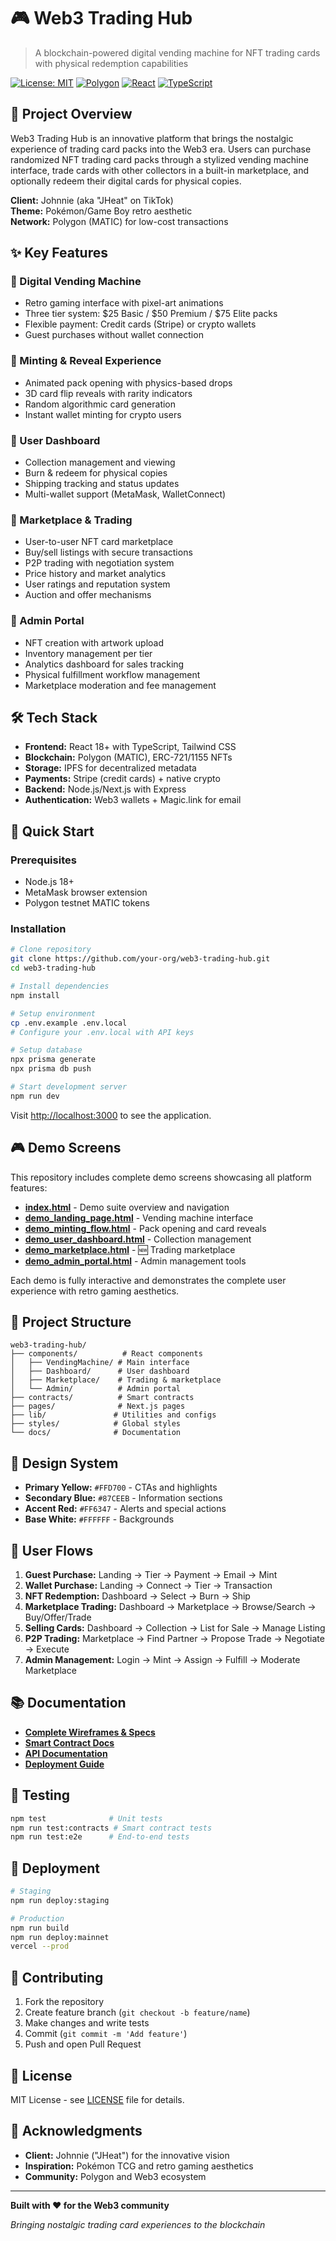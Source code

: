 # 🎮 Web3 Trading Hub

> A blockchain-powered digital vending machine for NFT trading cards with physical redemption capabilities

[![License: MIT](https://img.shields.io/badge/License-MIT-yellow.svg)](https://opensource.org/licenses/MIT)
[![Polygon](https://img.shields.io/badge/Blockchain-Polygon-8247E5)](https://polygon.technology/)
[![React](https://img.shields.io/badge/Frontend-React-61DAFB)](https://reactjs.org/)
[![TypeScript](https://img.shields.io/badge/Language-TypeScript-3178C6)](https://www.typescriptlang.org/)

## 📖 Project Overview

Web3 Trading Hub is an innovative platform that brings the nostalgic experience of trading card packs into the Web3 era. Users can purchase randomized NFT trading card packs through a stylized vending machine interface, trade cards with other collectors in a built-in marketplace, and optionally redeem their digital cards for physical copies.

**Client:** Johnnie (aka "JHeat" on TikTok)  
**Theme:** Pokémon/Game Boy retro aesthetic  
**Network:** Polygon (MATIC) for low-cost transactions

## ✨ Key Features

### 🎰 Digital Vending Machine

- Retro gaming interface with pixel-art animations
- Three tier system: $25 Basic / $50 Premium / $75 Elite packs
- Flexible payment: Credit cards (Stripe) or crypto wallets
- Guest purchases without wallet connection

### 🎪 Minting & Reveal Experience

- Animated pack opening with physics-based drops
- 3D card flip reveals with rarity indicators
- Random algorithmic card generation
- Instant wallet minting for crypto users

### 👤 User Dashboard

- Collection management and viewing
- Burn & redeem for physical copies
- Shipping tracking and status updates
- Multi-wallet support (MetaMask, WalletConnect)

### 🛒 Marketplace & Trading

- User-to-user NFT card marketplace
- Buy/sell listings with secure transactions
- P2P trading with negotiation system
- Price history and market analytics
- User ratings and reputation system
- Auction and offer mechanisms

### 🔐 Admin Portal

- NFT creation with artwork upload
- Inventory management per tier
- Analytics dashboard for sales tracking
- Physical fulfillment workflow management
- Marketplace moderation and fee management

## 🛠 Tech Stack

- **Frontend:** React 18+ with TypeScript, Tailwind CSS
- **Blockchain:** Polygon (MATIC), ERC-721/1155 NFTs
- **Storage:** IPFS for decentralized metadata
- **Payments:** Stripe (credit cards) + native crypto
- **Backend:** Node.js/Next.js with Express
- **Authentication:** Web3 wallets + Magic.link for email

## 🚀 Quick Start

### Prerequisites

- Node.js 18+
- MetaMask browser extension
- Polygon testnet MATIC tokens

### Installation

```bash
# Clone repository
git clone https://github.com/your-org/web3-trading-hub.git
cd web3-trading-hub

# Install dependencies
npm install

# Setup environment
cp .env.example .env.local
# Configure your .env.local with API keys

# Setup database
npx prisma generate
npx prisma db push

# Start development server
npm run dev
```

Visit [http://localhost:3000](http://localhost:3000) to see the application.

## 🎮 Demo Screens

This repository includes complete demo screens showcasing all platform features:

- **[index.html](./index.html)** - Demo suite overview and navigation
- **[demo_landing_page.html](./demo_landing_page.html)** - Vending machine interface
- **[demo_minting_flow.html](./demo_minting_flow.html)** - Pack opening and card reveals
- **[demo_user_dashboard.html](./demo_user_dashboard.html)** - Collection management
- **[demo_marketplace.html](./demo_marketplace.html)** - 🆕 Trading marketplace
- **[demo_admin_portal.html](./demo_admin_portal.html)** - Admin management tools

Each demo is fully interactive and demonstrates the complete user experience with retro gaming aesthetics.

## 📁 Project Structure

```
web3-trading-hub/
├── components/          # React components
│   ├── VendingMachine/ # Main interface
│   ├── Dashboard/      # User dashboard
│   ├── Marketplace/    # Trading & marketplace
│   └── Admin/          # Admin portal
├── contracts/          # Smart contracts
├── pages/              # Next.js pages
├── lib/               # Utilities and configs
├── styles/            # Global styles
└── docs/              # Documentation
```

## 🎨 Design System

- **Primary Yellow:** `#FFD700` - CTAs and highlights
- **Secondary Blue:** `#87CEEB` - Information sections
- **Accent Red:** `#FF6347` - Alerts and special actions
- **Base White:** `#FFFFFF` - Backgrounds

## 🔄 User Flows

1. **Guest Purchase:** Landing → Tier → Payment → Email → Mint
2. **Wallet Purchase:** Landing → Connect → Tier → Transaction
3. **NFT Redemption:** Dashboard → Select → Burn → Ship
4. **Marketplace Trading:** Dashboard → Marketplace → Browse/Search → Buy/Offer/Trade
5. **Selling Cards:** Dashboard → Collection → List for Sale → Manage Listing
6. **P2P Trading:** Marketplace → Find Partner → Propose Trade → Negotiate → Execute
7. **Admin Management:** Login → Mint → Assign → Fulfill → Moderate Marketplace

## 📚 Documentation

- **[Complete Wireframes & Specs](./Web3_Trading_Hub_Wireframes.md)**
- **[Smart Contract Docs](./docs/contracts.md)**
- **[API Documentation](./docs/api.md)**
- **[Deployment Guide](./docs/deployment.md)**

## 🧪 Testing

```bash
npm test              # Unit tests
npm run test:contracts # Smart contract tests
npm run test:e2e      # End-to-end tests
```

## 🚀 Deployment

```bash
# Staging
npm run deploy:staging

# Production
npm run build
npm run deploy:mainnet
vercel --prod
```

## 🤝 Contributing

1. Fork the repository
2. Create feature branch (`git checkout -b feature/name`)
3. Make changes and write tests
4. Commit (`git commit -m 'Add feature'`)
5. Push and open Pull Request

## 📄 License

MIT License - see [LICENSE](LICENSE) file for details.

## 🙏 Acknowledgments

- **Client:** Johnnie ("JHeat") for the innovative vision
- **Inspiration:** Pokémon TCG and retro gaming aesthetics
- **Community:** Polygon and Web3 ecosystem

---

**Built with ❤️ for the Web3 community**

_Bringing nostalgic trading card experiences to the blockchain_
